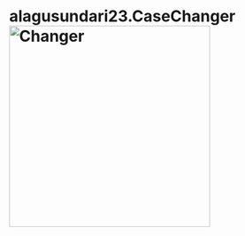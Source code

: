 # alagusundari23.CaseChanger<img width="363" alt="Changer" src="https://user-images.githubusercontent.com/88221047/136887711-95aec994-ac78-4440-bb90-0c75a5ea7e91.png">
